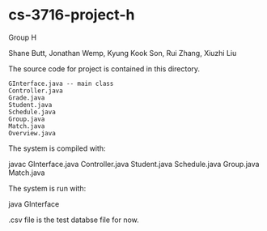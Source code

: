 cs-3716-project-h
=================

Group H

Shane Butt,
Jonathan Wemp,
Kyung Kook Son,
Rui Zhang,
Xiuzhi Liu


The source code for project is contained in this directory.

    GInterface.java -- main class
    Controller.java
    Grade.java
    Student.java
    Schedule.java
    Group.java
    Match.java
    Overview.java


The system is compiled with:

javac GInterface.java Controller.java Student.java Schedule.java Group.java Match.java


The system is run with:

java GInterface



.csv file is the test databse file for now.